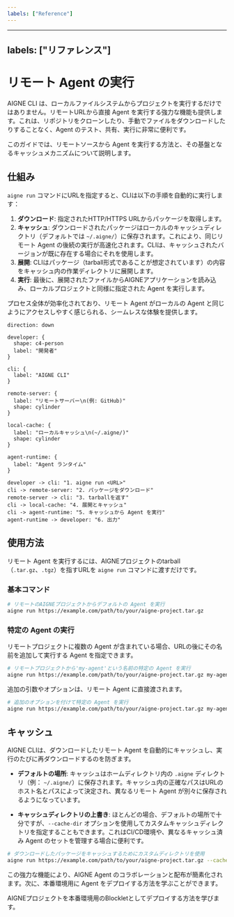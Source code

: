 ```yaml
---
labels: ["Reference"]
---
```


---
labels: ["リファレンス"]
---

# リモート Agent の実行

AIGNE CLI は、ローカルファイルシステムからプロジェクトを実行するだけではありません。リモートURLから直接 Agent を実行する強力な機能も提供します。これは、リポジトリをクローンしたり、手動でファイルをダウンロードしたりすることなく、Agent のテスト、共有、実行に非常に便利です。

このガイドでは、リモートソースから Agent を実行する方法と、その基盤となるキャッシュメカニズムについて説明します。

## 仕組み

`aigne run` コマンドにURLを指定すると、CLIは以下の手順を自動的に実行します：

1.  **ダウンロード**: 指定されたHTTP/HTTPS URLからパッケージを取得します。
2.  **キャッシュ**: ダウンロードされたパッケージはローカルのキャッシュディレクトリ（デフォルトでは `~/.aigne/`）に保存されます。これにより、同じリモート Agent の後続の実行が高速化されます。CLIは、キャッシュされたバージョンが既に存在する場合にそれを使用します。
3.  **展開**: CLIはパッケージ（tarball形式であることが想定されています）の内容をキャッシュ内の作業ディレクトリに展開します。
4.  **実行**: 最後に、展開されたファイルからAIGNEアプリケーションを読み込み、ローカルプロジェクトと同様に指定された Agent を実行します。

プロセス全体が効率化されており、リモート Agent がローカルの Agent と同じようにアクセスしやすく感じられる、シームレスな体験を提供します。

```d2
direction: down

developer: {
  shape: c4-person
  label: "開発者"
}

cli: {
  label: "AIGNE CLI"
}

remote-server: {
  label: "リモートサーバー\n(例: GitHub)"
  shape: cylinder
}

local-cache: {
  label: "ローカルキャッシュ\n(~/.aigne/)"
  shape: cylinder
}

agent-runtime: {
  label: "Agent ランタイム"
}

developer -> cli: "1. aigne run <URL>"
cli -> remote-server: "2. パッケージをダウンロード"
remote-server -> cli: "3. tarballを返す"
cli -> local-cache: "4. 展開とキャッシュ"
cli -> agent-runtime: "5. キャッシュから Agent を実行"
agent-runtime -> developer: "6. 出力"
```

## 使用方法

リモート Agent を実行するには、AIGNEプロジェクトのtarball（`.tar.gz`、`.tgz`）を指すURLを `aigne run` コマンドに渡すだけです。

### 基本コマンド

```bash AIGNE CLI icon=lucide:terminal
# リモートのAIGNEプロジェクトからデフォルトの Agent を実行
aigne run https://example.com/path/to/your/aigne-project.tar.gz
```

### 特定の Agent の実行

リモートプロジェクトに複数の Agent が含まれている場合、URLの後にその名前を追加して実行する Agent を指定できます。

```bash AIGNE CLI icon=lucide:terminal
# リモートプロジェクトから'my-agent'という名前の特定の Agent を実行
aigne run https://example.com/path/to/your/aigne-project.tar.gz my-agent
```

追加の引数やオプションは、リモート Agent に直接渡されます。

```bash AIGNE CLI icon=lucide:terminal
# 追加のオプションを付けて特定の Agent を実行
aigne run https://example.com/path/to/your/aigne-project.tar.gz my-agent --input "Hello, world!"
```

## キャッシュ

AIGNE CLIは、ダウンロードしたリモート Agent を自動的にキャッシュし、実行のたびに再ダウンロードするのを防ぎます。

*   **デフォルトの場所**: キャッシュはホームディレクトリ内の `.aigne` ディレクトリ（例： `~/.aigne/`）に保存されます。キャッシュ内の正確なパスはURLのホスト名とパスによって決定され、異なるリモート Agent が別々に保存されるようになっています。

*   **キャッシュディレクトリの上書き**: ほとんどの場合、デフォルトの場所で十分ですが、`--cache-dir` オプションを使用してカスタムキャッシュディレクトリを指定することもできます。これはCI/CD環境や、異なるキャッシュ済み Agent のセットを管理する場合に便利です。

```bash AIGNE CLI icon=lucide:terminal
# ダウンロードしたパッケージをキャッシュするためにカスタムディレクトリを使用
aigne run https://example.com/path/to/your/aigne-project.tar.gz --cache-dir /tmp/aigne-cache
```

この強力な機能により、AIGNE Agent のコラボレーションと配布が簡素化されます。次に、本番環境用に Agent をデプロイする方法を学ぶことができます。

<x-card data-title="Agent のデプロイ" data-icon="lucide:rocket" data-href="/guides/deploying-agents" data-cta="ガイドを読む">
  AIGNEプロジェクトを本番環境用のBlockletとしてデプロイする方法を学びます。
</x-card>
